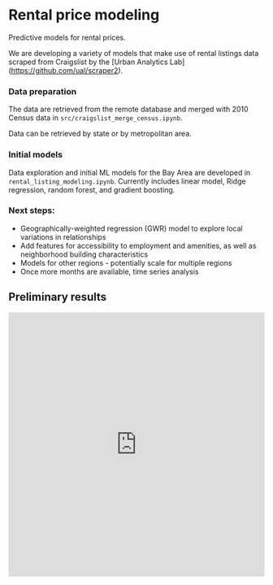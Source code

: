 # Rental price modeling

Predictive models for rental prices. 

We are developing a variety of models that make use of rental listings data scraped from Craigslist by the [Urban Analytics Lab] (https://github.com/ual/scraper2).

### Data preparation

The data are retrieved from the remote database and merged with 2010 Census data in `src/craigslist_merge_census.ipynb`.  


Data can be retrieved by state or by metropolitan area. 

### Initial models

Data exploration and initial ML models for the Bay Area are developed in `rental_listing_modeling.ipynb`. Currently includes linear model, Ridge regression, random forest, and gradient boosting. 


### Next steps: 

- Geographically-weighted regression (GWR) model to explore local variations in relationships
- Add features for accessibility to employment and amenities, as well as neighborhood building characteristics
- Models for other regions - potentially scale for multiple regions
- Once more months are available, time series analysis

## Preliminary results
<iframe width="100%" height="520" frameborder="0" src="https://yangj90.carto.com/viz/1b5717f0-1096-11e7-b28d-0e3ff518bd15/embed_map" allowfullscreen webkitallowfullscreen mozallowfullscreen oallowfullscreen msallowfullscreen></iframe>













